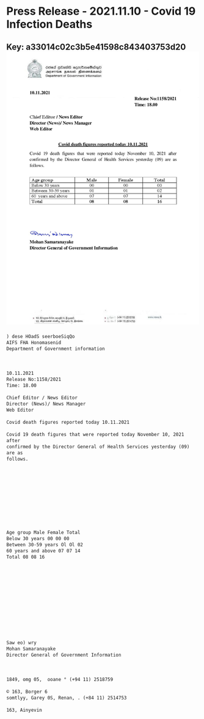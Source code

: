 # Press Release - 2021.11.10 - Covid 19 Infection Deaths 
Key: a33014c02c3b5e41598c843403753d20 
![img](img/a33014c02c3b5e41598c843403753d20.jpg)
---
```
) dese HOadS seerboeSiqQo
AIFS FHA Honomasenid
Department of Government information

 

10.11.2021
Release No:1158/2021
Time: 18.00

Chief Editor / News Editor
Director (News)/ News Manager
Web Editor

Covid death figures reported today 10.11.2021

Covid 19 death figures that were reported today November 10, 2021 after
confirmed by the Director General of Health Services yesterday (09) are as
follows.

 

 

 

 

 

Age group Male Female Total
Below 30 years 00 00 00
Between 30-59 years Ol Ol 02
60 years and above 07 07 14
Total 08 08 16

 

 

 

 

 

 

Saw eo) wry
Mohan Samaranayake
Director General of Government Information

  

1849, omg 05,  ooane ° (+94 11) 2518759

© 163, Borger 6
somtlyy, Garey 0S, Renan, . (+84 11) 2514753

163, Ainyevin

```
